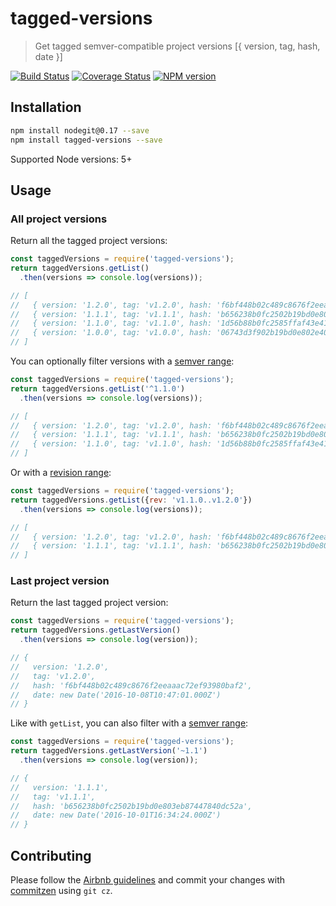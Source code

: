 # tagged-versions

> Get tagged semver-compatible project versions [{ version, tag, hash, date }]

[![Build Status][travis-badge]][travis-link]
[![Coverage Status][coveralls-badge]][coveralls-link]
[![NPM version][shields-badge]][npm-link]

## Installation
```sh
npm install nodegit@0.17 --save
npm install tagged-versions --save
```

Supported Node versions: 5+

## Usage

### All project versions
Return all the tagged project versions:
```javascript
const taggedVersions = require('tagged-versions');
return taggedVersions.getList()
  .then(versions => console.log(versions));

// [
//   { version: '1.2.0', tag: 'v1.2.0', hash: 'f6bf448b02c489c8676f2eeaaac72ef93980baf2', date: <Date> },
//   { version: '1.1.1', tag: 'v1.1.1', hash: 'b656238b0fc2502b19bd0e803eb87447840dc52a', date: <Date> },
//   { version: '1.1.0', tag: 'v1.1.0', hash: '1d56b88b0fc2585ffaf43e416b87440667c3c53f', date: <Date> },
//   { version: '1.0.0', tag: 'v1.0.0', hash: '06743d3f902b19bd0e802e40462d87ba2b05740d', date: <Date> },
// ]
```

You can optionally filter versions with a [semver range](https://github.com/npm/node-semver#advanced-range-syntax):
```javascript
const taggedVersions = require('tagged-versions');
return taggedVersions.getList('^1.1.0')
  .then(versions => console.log(versions));

// [
//   { version: '1.2.0', tag: 'v1.2.0', hash: 'f6bf448b02c489c8676f2eeaaac72ef93980baf2', date: <Date> },
//   { version: '1.1.1', tag: 'v1.1.1', hash: 'b656238b0fc2502b19bd0e803eb87447840dc52a', date: <Date> },
//   { version: '1.1.0', tag: 'v1.1.0', hash: '1d56b88b0fc2585ffaf43e416b87440667c3c53f', date: <Date> },
// ]
```

Or with a [revision range](https://git-scm.com/docs/revisions#_specifying_ranges):
```javascript
const taggedVersions = require('tagged-versions');
return taggedVersions.getList({rev: 'v1.1.0..v1.2.0'})
  .then(versions => console.log(versions));

// [
//   { version: '1.2.0', tag: 'v1.2.0', hash: 'f6bf448b02c489c8676f2eeaaac72ef93980baf2', date: <Date> },
//   { version: '1.1.1', tag: 'v1.1.1', hash: 'b656238b0fc2502b19bd0e803eb87447840dc52a', date: <Date> }
// ]
```

### Last project version
Return the last tagged project version:
```javascript
const taggedVersions = require('tagged-versions');
return taggedVersions.getLastVersion()
  .then(versions => console.log(version));

// {
//   version: '1.2.0',
//   tag: 'v1.2.0',
//   hash: 'f6bf448b02c489c8676f2eeaaac72ef93980baf2',
//   date: new Date('2016-10-08T10:47:01.000Z')
// }
```

Like with `getList`, you can also filter with a [semver range](https://github.com/npm/node-semver#advanced-range-syntax):
```javascript
const taggedVersions = require('tagged-versions');
return taggedVersions.getLastVersion('~1.1')
  .then(versions => console.log(version));

// {
//   version: '1.1.1',
//   tag: 'v1.1.1',
//   hash: 'b656238b0fc2502b19bd0e803eb87447840dc52a',
//   date: new Date('2016-10-01T16:34:24.000Z')
// }
```

## Contributing
Please follow the [Airbnb guidelines](https://github.com/airbnb/javascript) and commit your changes with [commitzen](https://www.npmjs.com/package/commitizen) using `git cz`.

[travis-badge]: https://travis-ci.org/ikhemissi/tagged-versions.svg?branch=master
[travis-link]: https://travis-ci.org/ikhemissi/tagged-versions
[coveralls-badge]: https://coveralls.io/repos/github/ikhemissi/tagged-versions/badge.svg?branch=master
[coveralls-link]: https://coveralls.io/github/ikhemissi/tagged-versions?branch=master
[shields-badge]: https://img.shields.io/npm/v/tagged-versions.svg
[npm-link]: https://www.npmjs.com/package/tagged-versions

